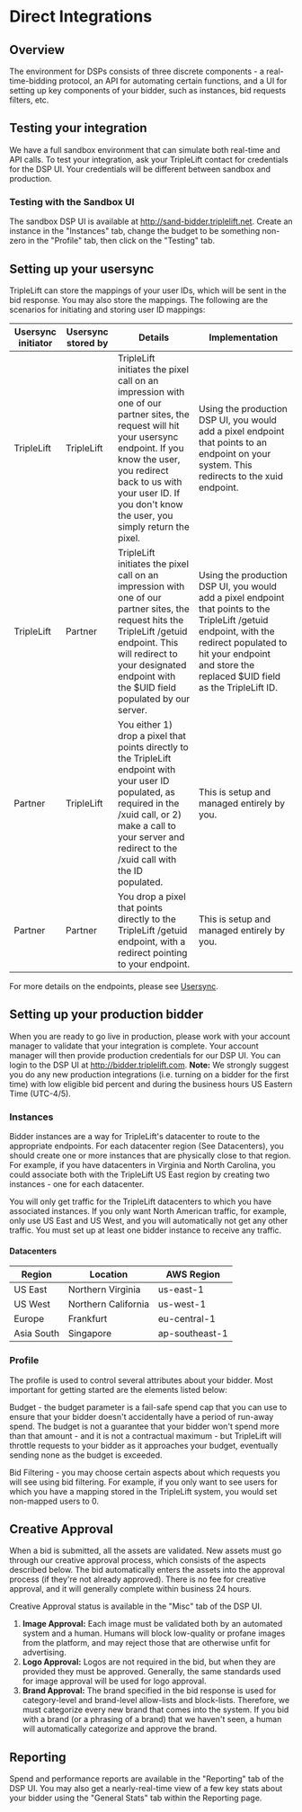 # Direct Integrations

## Overview
The environment for DSPs consists of three discrete components - a real-time-bidding protocol, an API for automating certain functions, and a UI for setting up key components of your bidder, such as instances, bid requests filters, etc. 

## Testing your integration
We have a full sandbox environment that can simulate both real-time and API calls. To test your integration, ask your TripleLift contact for credentials for the DSP UI. Your credentials will be different between sandbox and production.

### Testing with the Sandbox UI
The sandbox DSP UI is available at http://sand-bidder.triplelift.net. Create an instance in the "Instances" tab, change the budget to be something non-zero in the "Profile" tab, then click on the "Testing" tab. 

## Setting up your usersync
TripleLift can store the mappings of your user IDs, which will be sent in the bid response. You may also store the mappings. The following are the scenarios for initiating and storing user ID mappings:

|Usersync initiator|Usersync stored by|Details|Implementation|
|--- |--- |--- |--- |
|TripleLift|TripleLift|TripleLift initiates the pixel call on an impression with one of our partner sites, the request will hit your usersync endpoint. If you know the user, you redirect back to us with your user ID. If you don't know the user, you simply return the pixel.|Using the production DSP UI, you would add a pixel endpoint that points to an endpoint on your system. This redirects to the xuid endpoint.|
|TripleLift|Partner|TripleLift initiates the pixel call on an impression with one of our partner sites, the request hits the TripleLift /getuid endpoint. This will redirect to your designated endpoint with the $UID field populated by our server.|Using the production DSP UI, you would add a pixel endpoint that points to the TripleLift /getuid endpoint, with the redirect populated to hit your endpoint and store the replaced $UID field as the TripleLift ID.|
|Partner|TripleLift|You either 1) drop a pixel that points directly to the TripleLift endpoint with your user ID populated, as required in the /xuid call, or 2) make a call to your server and redirect to the /xuid call with the ID populated.|This is setup and managed entirely by you.|
|Partner|Partner|You drop a pixel that points directly to the TripleLift /getuid endpoint, with a redirect pointing to your endpoint.|This is setup and managed entirely by you.|

For more details on the endpoints, please see [Usersync](usersync.md).

## Setting up your production bidder
When you are ready to go live in production, please work with your account manager to validate that your integration is complete. Your account manager will then provide production credentials for our DSP UI. You can login to the DSP UI at http://bidder.triplelift.com. **Note:** We strongly suggest you do any new production integrations (i.e. turning on a bidder for the first time) with low eligible bid percent and during the business hours US Eastern Time (UTC-4/5).

### Instances
Bidder instances are a way for TripleLift's datacenter to route to the appropriate endpoints. For each datacenter region (See Datacenters), you should create one or more instances that are physically close to that region. For example, if you have datacenters in Virginia and North Carolina, you could associate both with the TripleLift US East region by creating two instances - one for each datacenter.

You will only get traffic for the TripleLift datacenters to which you have associated instances. If you only want North American traffic, for example, only use US East and US West, and you will automatically not get any other traffic. You must set up at least one bidder instance to receive any traffic.

#### Datacenters
|Region|Location|AWS Region|
|--- |--- |--- |
|US East|Northern Virginia|us-east-1|
|US West|Northern California|us-west-1|
|Europe|Frankfurt|eu-central-1|
|Asia South|Singapore|ap-southeast-1|

### Profile
The profile is used to control several attributes about your bidder. Most important for getting started are the elements listed below:

Budget - the budget parameter is a fail-safe spend cap that you can use to ensure that your bidder doesn't accidentally have a period of run-away spend. The budget is not a guarantee that your bidder won't spend more than that amount - and it is not a contractual maximum - but TripleLift will throttle requests to your bidder as it approaches your budget, eventually sending none as the budget is exceeded. 

Bid Filtering - you may choose certain aspects about which requests you will see using bid filtering. For example, if you only want to see users for which you have a mapping stored in the TripleLift system, you would set non-mapped users to 0. 

## Creative Approval
When a bid is submitted, all the assets are validated. New assets must go through our creative approval process, which consists of the aspects described below. The bid automatically enters the assets into the approval process (if they're not already approved). There is no fee for creative approval, and it will generally complete within business 24 hours. 

Creative Approval status is available in the "Misc" tab of the DSP UI.

1. **Image Approval:** Each image must be validated both by an automated system and a human. Humans will block low-quality or profane images from the platform, and may reject those that are otherwise unfit for advertising. 
2. **Logo Approval:** Logos are not required in the bid, but when they are provided they must be approved. Generally, the same standards used for image approval will be used for logo approval. 
3. **Brand Approval:** The brand specified in the bid response is used for category-level and brand-level allow-lists and block-lists. Therefore, we must categorize every new brand that comes into the system. If you bid with a brand (or a phrasing of a brand) that we haven't seen, a human will automatically categorize and approve the brand. 

## Reporting
Spend and performance reports are available in the "Reporting" tab of the DSP UI. You may also get a nearly-real-time view of a few key stats about your bidder using the "General Stats" tab within the Reporting page.